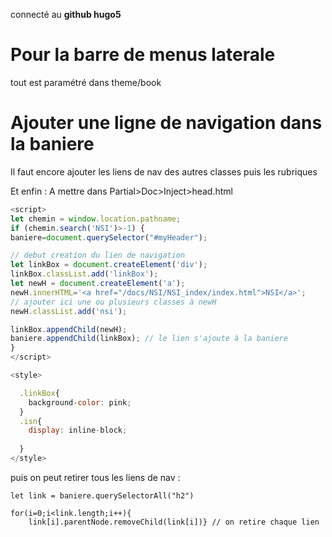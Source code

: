 connecté au **github hugo5**

# Pour la barre de menus laterale
tout est paramétré dans theme/book

# Ajouter une ligne de navigation dans la baniere

Il faut encore ajouter les liens de nav des autres classes puis les rubriques

Et enfin : 
A mettre dans Partial>Doc>Inject>head.html

```javascript
<script>
let chemin = window.location.pathname;
if (chemin.search('NSI')>-1) {
baniere=document.querySelector("#myHeader");

// debut creation du lien de navigation
let linkBox = document.createElement('div');
linkBox.classList.add('linkBox');
let newH = document.createElement('a');
newH.innerHTML='<a href="/docs/NSI/NSI_index/index.html">NSI</a>';
// ajouter ici une ou plusieurs classes à newH
newH.classList.add('nsi');

linkBox.appendChild(newH);
baniere.appendChild(linkBox); // le lien s'ajoute à la baniere
}
</script>

<style>

  .linkBox{
    background-color: pink;
  }
  .isn{
    display: inline-block;
    
  }
</style>
```


puis on peut retirer tous les liens de nav : 
```
let link = baniere.querySelectorAll("h2")

for(i=0;i<link.length;i++){
    link[i].parentNode.removeChild(link[i])} // on retire chaque lien
```
